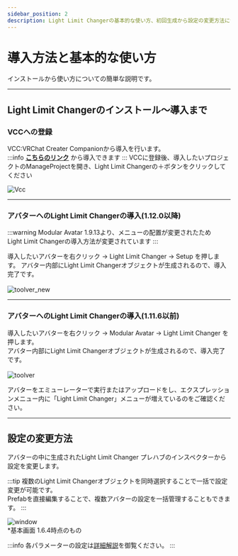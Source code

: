 ```yaml
---
sidebar_position: 2
description: Light Limit Changerの基本的な使い方、初回生成から設定の変更方法について解説しています。
---
```


# 導入方法と基本的な使い方

インストールから使い方についての簡単な説明です。

----
## Light Limit Changerのインストール～導入まで

### VCCへの登録
VCC:VRChat Creater Companionから導入を行います。  
:::info
**[こちらのリンク](vcc://vpm/addRepo?url=https://azukimochi.github.io/vpm-repos/index.json)** から導入できます
:::
VCCに登録後、導入したいプロジェクトのManageProjectを開き、Light Limit Changerの＋ボタンをクリックしてください

![Vcc](/img/docs/intro/vcc_1.png) 

----
### アバターへのLight Limit Changerの導入(1.12.0以降)

:::warning
Modular Avatar 1.9.13より、メニューの配置が変更されたため  
Light Limit Changerの導入方法が変更されています
:::

導入したいアバターを右クリック → Light Limit Changer → Setup を押します。
アバター内部にLight Limit Changerオブジェクトが生成されるので、導入完了です。  
<br/>
![toolver_new](/img/docs/howtouse/init_new.png)

----
### アバターへのLight Limit Changerの導入(1.11.6以前)
導入したいアバターを右クリック → Modular Avatar → Light Limit Changer を押します。  
アバター内部にLight Limit Changerオブジェクトが生成されるので、導入完了です。  
<br/>
![toolver](/img/docs/howtouse/init.png)

アバターをエミューレーターで実行またはアップロードをし、エクスプレッションメニュー内に「Light Limit Changer」メニューが増えているのをご確認ください。

----
## 設定の変更方法  
アバターの中に生成されたLight Limit Changer プレハブのインスペクターから設定を変更します。

:::tip
複数のLight Limit Changerオブジェクトを同時選択することで一括で設定変更が可能です。  
Prefabを直接編集することで、複数アバターの設定を一括管理することもできます。
:::

![window](/img/docs/howtouse/setting.png)  
*基本画面 1.6.4時点のもの

:::info
各パラメーターの設定は[詳細解説](/docs/v1/description/disc_param)を御覧ください。
:::



